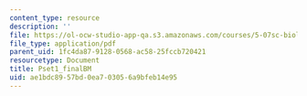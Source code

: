 ```yaml
---
content_type: resource
description: ''
file: https://ol-ocw-studio-app-qa.s3.amazonaws.com/courses/5-07sc-biological-chemistry-i-fall-2013/ae1bdc8957bd0ea703056a9bfeb14e95_MIT5_07SCF13_Pset1.pdf
file_type: application/pdf
parent_uid: 1fc4da87-9128-0568-ac58-25fccb720421
resourcetype: Document
title: Pset1_finalBM
uid: ae1bdc89-57bd-0ea7-0305-6a9bfeb14e95
---
```

